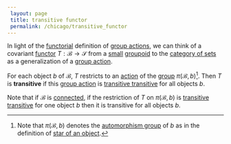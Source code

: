 ```yaml
---
 layout: page
 title: transitive functor
 permalink: /chicago/transitive_functor
---
```

In light of the [functorial](https://defsmath.github.io/DefsMath/functor) definition of [group actions](https://defsmath.github.io/DefsMath/group_action), we can think of a covariant [functor](https://defsmath.github.io/DefsMath/functor) $T:\mathcal B\to \mathcal S$ from a [small](https://defsmath.github.io/DefsMath/small_category) [groupoid](https://defsmath.github.io/DefsMath/groupoid) to the [category of sets](https://defsmath.github.io/DefsMath/category_of_sets) as a generalization of a [group action](https://defsmath.github.io/DefsMath/group_action).

For each object $b$ of $\mathcal B$, $T$ restricts to an [action](https://defsmath.github.io/DefsMath/#############action) of the [group](https://defsmath.github.io/DefsMath/group) $\pi(\mathcal B,b)$[^1]. Then $T$ is **transitive** if this [group action](https://defsmath.github.io/DefsMath/group_action) is [transitive transitive](https://defsmath.github.io/DefsMath/transitive_#############transitive) for all objects $b$. 

Note that if $\mathcal B$ is [connected](https://defsmath.github.io/DefsMath/connected_category), if the restriction of $T$ on $\pi(\mathcal B,b)$ is [transitive transitive](https://defsmath.github.io/DefsMath/transitive_#############transitive) for one object $b$ then it is transitive for all objects $b$.

[^1]: Note that $\pi(\mathcal B,b)$ denotes the [automorphism group](https://defsmath.github.io/DefsMath/automorphism_group) of $b$ as in the definition of [star of an object](https://defsmath.github.io/DefsMath/star_of_an_object).

